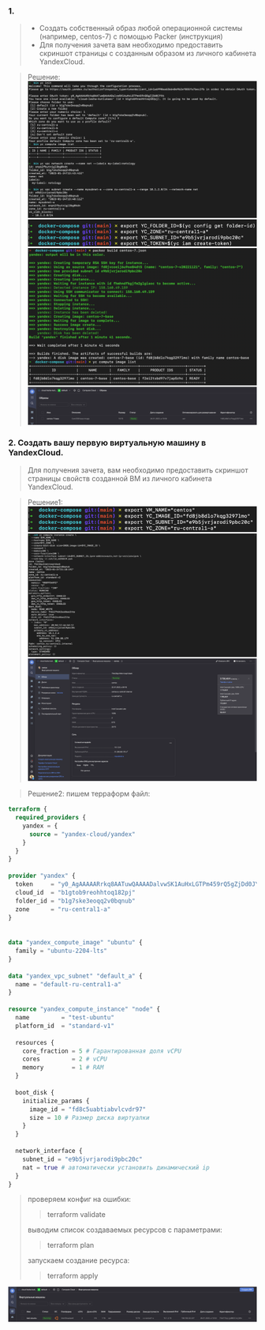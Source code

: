 ### 1.
> - Создать собственный образ любой операционной системы (например, centos-7) с помощью Packer (инструкция)
> - Для получения зачета вам необходимо предоставить скриншот страницы с созданным образом из личного кабинета YandexCloud.  

> Решение:  
![img.png](img.png)
![img_4.png](img_4.png)
![img_2.png](img_2.png)
![img_7.png](img_7.png)

### 2. Создать вашу первую виртуальную машину в YandexCloud.
> Для получения зачета, вам необходимо предоставить cкриншот страницы свойств созданной ВМ из личного кабинета YandexCloud.

> Решение1:  
![img_3.png](img_3.png)
![img_8.png](img_8.png)
![img_9.png](img_9.png)

> Решение2:
> пишем терраформ файл:  
```terraform
terraform {
  required_providers {
    yandex = {
      source = "yandex-cloud/yandex"
    }
  }
}

provider "yandex" {
  token     = "y0_AgAAAAARrkq8AATuwQAAAADalvwSK1AuHxLGTPm459rQ5gZjDd0JYX4" # OAuth-токен яндекса
  cloud_id  = "b1gtob9reohhtoq182pj"
  folder_id = "b1g7ske3eoqq2v0bqnub"
  zone      = "ru-central1-a"
}


data "yandex_compute_image" "ubuntu" {
  family = "ubuntu-2204-lts"
}

data "yandex_vpc_subnet" "default_a" {
  name = "default-ru-central1-a"  
}

resource "yandex_compute_instance" "node" {
  name         = "test-ubuntu"
  platform_id  = "standard-v1" 

  resources {
    core_fraction = 5 # Гарантированная доля vCPU
    cores         = 2 # vCPU
    memory        = 1 # RAM
  }

  boot_disk {
    initialize_params {
      image_id = "fd8c5uabtiabvlcvdr97"
      size = 10 # Размер диска виртуалки
    }
  }

  network_interface {
    subnet_id = "e9b5jvrjarodi9pbc20c"
    nat = true # автоматически установить динамический ip
  }
}
```
>проверяем конфиг на ошибки:  
>>terraform validate  
> 
>выводим список создаваемых ресурсов с параметрами:  
>> terraform plan  
> 
> запускаем создание ресурса: 
>> terraform apply  

![img_10.png](img_10.png)







